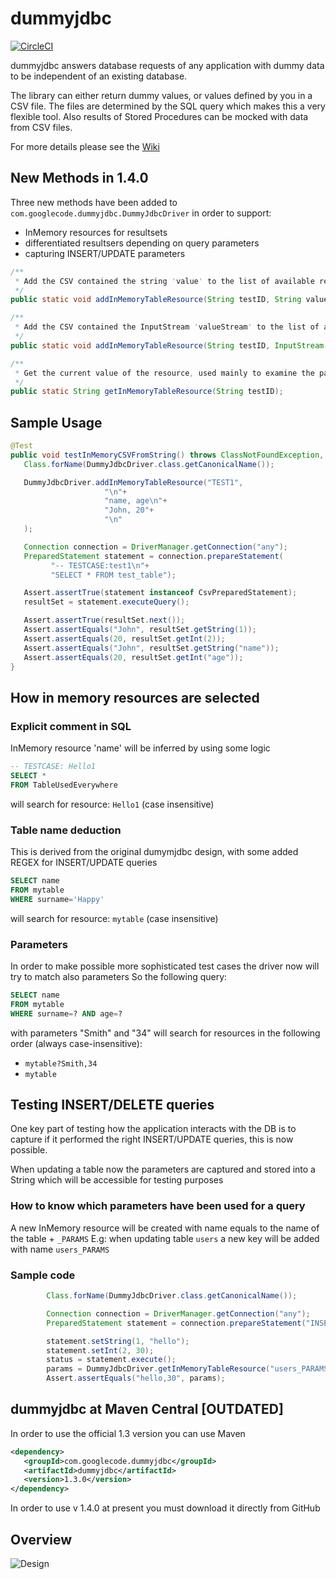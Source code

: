 # dummyjdbc 
[![CircleCI](https://circleci.com/gh/SimoneAvogadro/dummyjdbc.svg?style=svg)](https://circleci.com/gh/SimoneAvogadro/dummyjdbc)

dummyjdbc answers database requests of any application with dummy data to be independent of an existing database.

The library can either return dummy values, or values defined by you in a CSV file. The files are determined by the SQL query which makes this a very flexible tool. Also results of Stored Procedures can be mocked with data from CSV files.

For more details please see the [Wiki](https://github.com/kaiwinter/dummyjdbc/wiki)

## New Methods in 1.4.0
Three new methods have been added to `com.googlecode.dummyjdbc.DummyJdbcDriver` in order to support:
* InMemory resources for resultsets
* differentiated resultsers depending on query parameters
* capturing INSERT/UPDATE parameters

```Java
/**
 * Add the CSV contained the string 'value' to the list of available resultsets
 */
public static void addInMemoryTableResource(String testID, String value);

/**
 * Add the CSV contained the InputStream 'valueStream' to the list of available resultsets
 */
public static void addInMemoryTableResource(String testID, InputStream valueStream);

/**
 * Get the current value of the resource, used mainly to examine the parameters used for INSERT/UPDATE queries
 */
public static String getInMemoryTableResource(String testID);
```

## Sample Usage
```java
@Test
public void testInMemoryCSVFromString() throws ClassNotFoundException, URISyntaxException, SQLException {
   Class.forName(DummyJdbcDriver.class.getCanonicalName());

   DummyJdbcDriver.addInMemoryTableResource("TEST1", 
                     "\n"+
                     "name, age\n"+
                     "John, 20"+
                     "\n"
   );

   Connection connection = DriverManager.getConnection("any");
   PreparedStatement statement = connection.prepareStatement(
         "-- TESTCASE:test1\n"+
         "SELECT * FROM test_table");

   Assert.assertTrue(statement instanceof CsvPreparedStatement);
   resultSet = statement.executeQuery();

   Assert.assertTrue(resultSet.next());
   Assert.assertEquals("John", resultSet.getString(1));
   Assert.assertEquals(20, resultSet.getInt(2));
   Assert.assertEquals("John", resultSet.getString("name"));
   Assert.assertEquals(20, resultSet.getInt("age"));
}
```

## How in memory resources are selected

### Explicit comment in SQL
InMemory resource 'name' will be inferred by using some logic

```SQL
-- TESTCASE: Hello1
SELECT *
FROM TableUsedEverywhere
```
will search for resource: `Hello1` (case insensitive)

### Table name deduction
This is derived from the original dumymjdbc design, with some added REGEX for INSERT/UPDATE queries

```SQL
SELECT name
FROM mytable
WHERE surname='Happy'
```
will search for resource: `mytable` (case insensitive)

### Parameters
In order to make possible more sophisticated test cases the driver now will try to match also parameters
So the following query:
```SQL
SELECT name
FROM mytable
WHERE surname=? AND age=?
```
with parameters "Smith" and "34" will search for resources in the following order (always case-insensitive):
* `mytable?Smith,34`
* `mytable`

## Testing INSERT/DELETE queries
One key part of testing how the application interacts with the DB is to capture if it performed the right INSERT/UPDATE queries, this is now possible.

When updating a table now the parameters are captured and stored into a String which will be accessible for testing purposes

### How to know which parameters have been used for a query
A new InMemory resource will be created with name equals to the name of the table + `_PARAMS`
E.g: when updating table `users` a new key will be added with name `users_PARAMS`

### Sample code

```java
        Class.forName(DummyJdbcDriver.class.getCanonicalName());

        Connection connection = DriverManager.getConnection("any");
        PreparedStatement statement = connection.prepareStatement("INSERT INTO users (name,age) VALUES (?,?) ");

        statement.setString(1, "hello");
        statement.setInt(2, 30);
        status = statement.execute();
        params = DummyJdbcDriver.getInMemoryTableResource("users_PARAMS");
        Assert.assertEquals("hello,30", params);
```


## dummyjdbc at Maven Central [OUTDATED]

In order to use the official 1.3 version you can use Maven
```xml
<dependency>
   <groupId>com.googlecode.dummyjdbc</groupId>
   <artifactId>dummyjdbc</artifactId>
   <version>1.3.0</version>
</dependency>
```

In order to use v 1.4.0 at present you must download it directly from GitHub


## Overview

![Design](https://raw.githubusercontent.com/wiki/kaiwinter/dummyjdbc/images/dummyjdbc-design.png)
